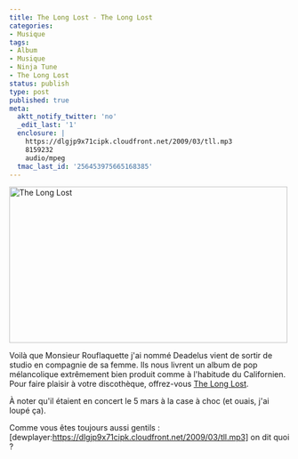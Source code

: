 ```yaml
---
title: The Long Lost - The Long Lost
categories:
- Musique
tags:
- Album
- Musique
- Ninja Tune
- The Long Lost
status: publish
type: post
published: true
meta:
  aktt_notify_twitter: 'no'
  _edit_last: '1'
  enclosure: |
    https://dlgjp9x71cipk.cloudfront.net/2009/03/tll.mp3
    8159232
    audio/mpeg
  tmac_last_id: '256453975665168385'
---
```

<img class="alignnone size-full wp-image-1051" title="The Long Lost" src="https://dlgjp9x71cipk.cloudfront.net/2009/03/thelonglost.png" alt="The Long Lost" width="500" height="281" />

Voilà que Monsieur Rouflaquette j'ai nommé Deadelus vient de sortir de studio en compagnie de sa femme. Ils nous livrent un album de pop mélancolique extrêmement bien produit comme à l'habitude du Californien. Pour faire plaisir à votre discothèque, offrez-vous <a title="Le MySpace de The Long Lost" href="https://www.myspace.com/findthelonglost">The Long Lost</a>.

À noter qu'il étaient en concert le 5 mars à la case à choc (et ouais, j'ai loupé ça).

Comme vous êtes toujours aussi gentils : [dewplayer:https://dlgjp9x71cipk.cloudfront.net/2009/03/tll.mp3] on dit quoi ?

